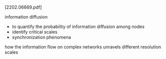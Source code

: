 [2202.06669.pdf]

information diffusion

- to quantify the probability of information diffusion among nodes
- identify critical scales
- synchronization phenomena

how the information flow on complex networks unravels different resolution scales